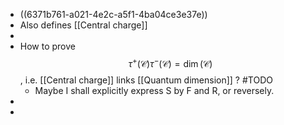 - ((6371b761-a021-4e2c-a5f1-4ba04ce3e37e))
- Also defines [[Central charge]]
-
- How to prove $$\tau^{+}(\mathcal{C}) \tau^{-}(\mathcal{C})=\operatorname{dim}(\mathcal{C})$$, i.e. [[Central charge]] links [[Quantum dimension]] ? #TODO
	- Maybe I shall explicitly express S by F and R, or reversely.
-
-